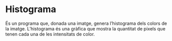 Histograma
==========

És un programa que, donada una imatge, genera l’histograma dels colors de la imatge. L’histograma és una gràfica que mostra la quantitat de pixels que tenen cada una de les intensitats de color.